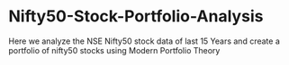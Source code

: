 # Nifty50-Stock-Portfolio-Analysis
Here we analyze the NSE Nifty50 stock data of last 15 Years and create a portfolio of nifty50 stocks using Modern Portfolio Theory
